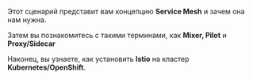 
Этот сценарий представит вам концепцию **Service Mesh** и зачем она нам нужна.

Затем вы познакомитесь с такими терминами, как **Mixer, Pilot** и **Proxy/Sidecar**

Наконец, вы узнаете, как установить **Istio** на кластер **Kubernetes/OpenShift**.